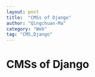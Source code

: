 ```yaml
---
layout: post
title:  "CMSs of Django"
author: "Qingchuan-Ma"
category: "Web"
tag: "CMS,Django"
---
```


# CMSs of Django

